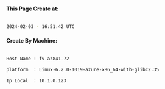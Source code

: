 
   
#### This Page Create at:

```bash

2024-02-03 - 16:51:42 UTC

```

#### Create By Machine:

```bash

Host Name : fv-az841-72

platform  : Linux-6.2.0-1019-azure-x86_64-with-glibc2.35

Ip Local  : 10.1.0.123

```


